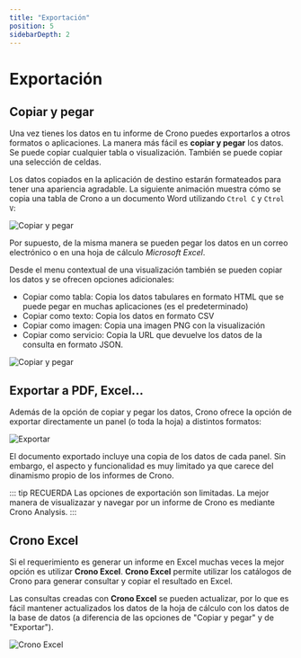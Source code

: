 ```yaml
---
title: "Exportación"
position: 5
sidebarDepth: 2
---
```


# Exportación

## Copiar y pegar

Una vez tienes los datos en tu informe de Crono puedes exportarlos a otros formatos o aplicaciones. La manera más fácil es **copiar y pegar** los datos. Se puede copiar cualquier tabla o visualización. También se puede copiar una selección de celdas.

Los datos copiados en la aplicación de destino estarán formateados para tener una apariencia agradable. La siguiente animación muestra cómo se copia una tabla de Crono a un documento Word utilizando `Ctrol C` y `Ctrol V`:

![Copiar y pegar](/images/analysis/Exportacion1.gif)

Por supuesto, de la misma manera se pueden pegar los datos en un correo electrónico o en una hoja de cálculo *Microsoft Excel*.

Desde el menu contextual de una visualización también se pueden copiar los datos y se ofrecen opciones adicionales:

- Copiar como tabla: Copia los datos tabulares en formato HTML que se puede pegar en muchas aplicaciones (es el predeterminado)
- Copiar como texto:  Copia los datos en formato CSV
- Copiar como imagen: Copia una imagen PNG con la visualización  
- Copiar como servicio: Copia la URL que devuelve los datos de la consulta en formato JSON.

![Copiar y pegar](/images/analysis/Exportacion2.png)

## Exportar a PDF, Excel...

Además de la opción de copiar y pegar los datos, Crono ofrece la opción de exportar directamente un panel (o toda la hoja) a distintos formatos:

![Exportar](/images/analysis/Exportacion3.png)

El documento exportado incluye una copia de los datos de cada panel. Sin embargo, el aspecto y funcionalidad es muy limitado ya que carece del dinamismo propio de los informes de Crono.


::: tip RECUERDA
Las opciones de exportación son limitadas. La mejor manera de visualizazar y navegar por un informe de Crono es mediante Crono Analysis.
:::

## Crono Excel

Si el requerimiento es generar un informe en Excel muchas veces la mejor opción es utilizar **Crono Excel**. **Crono Excel** permite utilizar los catálogos de Crono para generar consultar y copiar el resultado en Excel.

Las consultas creadas con **Crono Excel** se pueden actualizar, por lo que es fácil mantener actualizados los datos de la hoja de cálculo con los datos de la base de datos (a diferencia de las opciones de "Copiar y pegar" y de "Exportar").


![Crono Excel](/images/analysis/Exportacion4.png)

